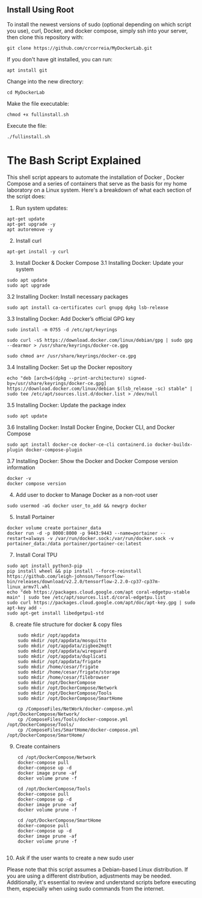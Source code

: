 ## Install Using Root

To install the newest versions of sudo (optional depending on which script you use), curl, Docker, and docker compose, simply ssh into your server, then clone this repository with: 

```
git clone https://github.com/crcorreia/MyDockerLab.git
```
If you don't have git installed, you can run:
```
apt install git
```

Change into the new directory:
```
cd MyDockerLab

```

Make the file executable:
```
chmod +x fullinstall.sh
```

Execute the file:
```
./fullinstall.sh
```


The Bash Script Explained
===

This shell script appears to automate the installation of Docker , Docker Compose and a series of containers that serve as the basis for my home laboratory  on a Linux system. 
Here's a breakdown of what each section of the script does:
1. Run system updates:

```
apt-get update
apt-get upgrade -y
apt autoremove -y

```
2. Install curl
```
apt-get install -y curl
```

3. Install Docker & Docker Compose
3.1  Installing Docker: Update your system
```
sudo apt update 
sudo apt upgrade
```
3.2  Installing Docker: Install necessary packages
```
sudo apt install ca-certificates curl gnupg dpkg lsb-release
```
3.3  Installing Docker: Add Docker’s official GPG key
```
sudo install -m 0755 -d /etc/apt/keyrings 

sudo curl -sS https://download.docker.com/linux/debian/gpg | sudo gpg --dearmor > /usr/share/keyrings/docker-ce.gpg

sudo chmod a+r /usr/share/keyrings/docker-ce.gpg
```
3.4  Installing Docker: Set up the Docker repository
```
echo "deb [arch=$(dpkg --print-architecture) signed-by=/usr/share/keyrings/docker-ce.gpg] https://download.docker.com/linux/debian $(lsb_release -sc) stable" | sudo tee /etc/apt/sources.list.d/docker.list > /dev/null
```
3.5  Installing Docker: Update the package index
```
sudo apt update
```
3.6  Installing Docker: Install Docker Engine, Docker CLI, and Docker Compose
```
sudo apt install docker-ce docker-ce-cli containerd.io docker-buildx-plugin docker-compose-plugin
```
3.7  Installing Docker: Show the Docker and Docker Compose version information
```
docker -v
docker compose version
```


4. Add user to docker to Manage Docker as a non-root user
```
sudo usermod -aG docker user_to_add && newgrp docker
```

5. Install Portainer
```
docker volume create portainer_data
docker run -d -p 8000:8000 -p 9443:9443 --name=portainer --restart=always -v /var/run/docker.sock:/var/run/docker.sock -v portainer_data:/data portainer/portainer-ce:latest
```
7. Install Coral TPU
```
sudo apt install python3-pip
pip install wheel && pip install --force-reinstall https://github.com/leigh-johnson/Tensorflow-bin/releases/download/v2.2.0/tensorflow-2.2.0-cp37-cp37m-linux_armv7l.whl
echo "deb https://packages.cloud.google.com/apt coral-edgetpu-stable main" | sudo tee /etc/apt/sources.list.d/coral-edgetpu.list
sudo curl https://packages.cloud.google.com/apt/doc/apt-key.gpg | sudo apt-key add -
sudo apt-get install libedgetpu1-std
```
8. create file structure for docker & copy files
```
    sudo mkdir /opt/appdata
    sudo mkdir /opt/appdata/mosquitto
    sudo mkdir /opt/appdata/zigbee2mqtt
    sudo mkdir /opt/appdata/wireguard
    sudo mkdir /opt/appdata/duplicati
    sudo mkdir /opt/appdata/frigate
    sudo mkdir /home/cesar/frigate
    sudo mkdir /home/cesar/frigate/storage
    sudo mkdir /home/cesar/filebrowser
    sudo mkdir /opt/DockerCompose
    sudo mkdir /opt/DockerCompose/Network
    sudo mkdir /opt/DockerCompose/Tools
    sudo mkdir /opt/DockerCompose/SmartHome

    cp /ComposeFiles/NetWork/docker-compose.yml /opt/DockerCompose/Network/
    cp /ComposeFiles/Tools/docker-compose.yml /opt/DockerCompose/Tools/
    cp /ComposeFiles/SmartHome/docker-compose.yml /opt/DockerCompose/SmartHome/
```
9. Create containers
```
    cd /opt/DockerCompose/Network
    docker-compose pull
    docker-compose up -d
    docker image prune -af
    docker volume prune -f
 
    cd /opt/DockerCompose/Tools
    docker-compose pull
    docker-compose up -d
    docker image prune -af
    docker volume prune -f

    cd /opt/DockerCompose/SmartHome
    docker-compose pull
    docker-compose up -d
    docker image prune -af
    docker volume prune -f
 
```
10. Ask if the user wants to create a new sudo user
    
Please note that this script assumes a Debian-based Linux distribution. If you are using a different distribution, adjustments may be needed. Additionally, it's essential to review and understand scripts before executing them, especially when using sudo commands from the internet.
